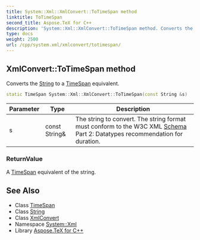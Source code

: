 ```yaml
---
title: System::Xml::XmlConvert::ToTimeSpan method
linktitle: ToTimeSpan
second_title: Aspose.TeX for C++
description: 'System::Xml::XmlConvert::ToTimeSpan method. Converts the String to a TimeSpan equivalent in C++.'
type: docs
weight: 2500
url: /cpp/system.xml/xmlconvert/totimespan/
---
```

## XmlConvert::ToTimeSpan method


Converts the [String](../../../system/string/) to a [TimeSpan](../../../system/timespan/) equivalent.

```cpp
static TimeSpan System::Xml::XmlConvert::ToTimeSpan(const String &s)
```


| Parameter | Type | Description |
| --- | --- | --- |
| s | const String\& | The string to convert. The string format must conform to the W3C XML [Schema](../../../system.xml.schema/) Part 2: Datatypes recommendation for duration. |

### ReturnValue

A [TimeSpan](../../../system/timespan/) equivalent of the string.

## See Also

* Class [TimeSpan](../../../system/timespan/)
* Class [String](../../../system/string/)
* Class [XmlConvert](../)
* Namespace [System::Xml](../../)
* Library [Aspose.TeX for C++](../../../)
